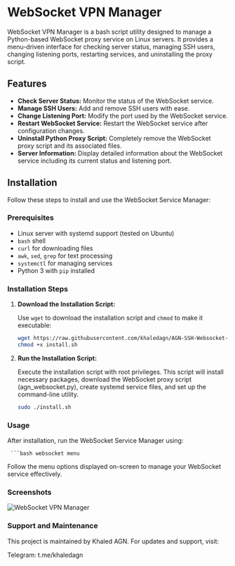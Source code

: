 # WebSocket VPN Manager

WebSocket VPN Manager is a bash script utility designed to manage a Python-based WebSocket proxy service on Linux servers. It provides a menu-driven interface for checking server status, managing SSH users, changing listening ports, restarting services, and uninstalling the proxy script.

## Features

- **Check Server Status:** Monitor the status of the WebSocket service.
- **Manage SSH Users:** Add and remove SSH users with ease.
- **Change Listening Port:** Modify the port used by the WebSocket service.
- **Restart WebSocket Service:** Restart the WebSocket service after configuration changes.
- **Uninstall Python Proxy Script:** Completely remove the WebSocket proxy script and its associated files.
- **Server Information:** Display detailed information about the WebSocket service including its current status and listening port.

## Installation

Follow these steps to install and use the WebSocket Service Manager:

### Prerequisites

- Linux server with systemd support (tested on Ubuntu)
- `bash` shell
- `curl` for downloading files
- `awk`, `sed`, `grep` for text processing
- `systemctl` for managing services
- Python 3 with `pip` installed

### Installation Steps

1. **Download the Installation Script:**

   Use `wget` to download the installation script and `chmod` to make it executable:

   ```bash
   wget https://raw.githubusercontent.com/khaledagn/AGN-SSH-Websocket-VPN/main/install.sh
   chmod +x install.sh

2. **Run the Installation Script:**

   Execute the installation script with root privileges. This script will install necessary packages, download the WebSocket proxy script (agn_websocket.py), create systemd 
   service files, and set up the command-line utility.
   
   ```bash
   sudo ./install.sh

### Usage
After installation, run the WebSocket Service Manager using:

     ```bash websocket menu

Follow the menu options displayed on-screen to manage your WebSocket service effectively.

### Screenshots
![WebSocket VPN Manager](screenshot.PNG)



### Support and Maintenance

This project is maintained by Khaled AGN. For updates and support, visit:

Telegram: t.me/khaledagn












